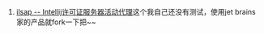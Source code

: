 1. [ilsap -- Intellij许可证服务器活动代理](https://github.com/rodrigogs/ilsap)这个我自己还没有测试，使用jet brains家的产品就fork一下把~~
